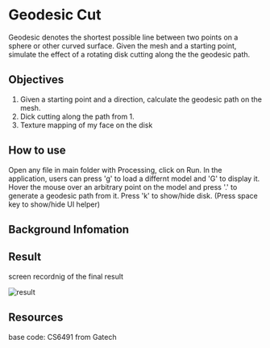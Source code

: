 # Geodesic Cut

Geodesic denotes the shortest possible line between two points on a sphere or other curved surface. Given the mesh and a starting point, simulate the effect of a rotating disk cutting along the the geodesic path.

## Objectives

1. Given a starting point and a direction, calculate the geodesic path on the mesh. 
2. Dick cutting along the path from 1. 
3. Texture mapping of my face on the disk

## How to use
Open any file in main folder with Processing, click on Run.
In the application, users can press 'g' to load a differnt model and 'G' to display it. 
Hover the mouse over an arbitrary point on the model and press '.' to generate a geodesic path from it. 
Press 'k' to show/hide disk.
(Press space key to show/hide UI helper)

## Background Infomation

## Result
screen recordnig of the final result

![result](p4.gif)

## Resources

base code: CS6491 from Gatech


